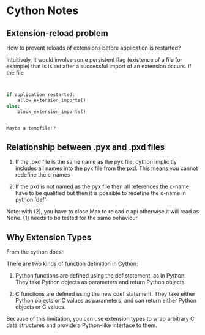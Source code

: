# Cython Notes


## Extension-reload problem

How to prevent reloads of extensions before application is restarted?

Intuitively, it would involve some persistent flag (existence of a file for example) that is is set after a successful import of an extension occurs. If the file 

```python


if application restarted:
	allow_extension_imports()
else:
	block_extension_imports()


Maybe a tempfile!?
```



## Relationship between .pyx and .pxd files

1. If the .pxd file is the same name as the pyx file, cython implicitly includes all names into the pyx file from the pxd. This means you cannot redefine the c-names

2. If the pxd is not named as the pyx file then all references the c-name have to be qualified but then it is possible to redefine the c-name in python 'def'

Note: with (2), you have to close Max to reload c api otherwise it will read as None. (1) needs to be tested for the same behaviour


## Why Extension Types

From the cython docs:

There are two kinds of function definition in Cython:

1. Python functions are defined using the def statement, as in Python. 
   They take Python objects as parameters and return Python objects.

2. C functions are defined using the new cdef statement.
   They take either Python objects or C values as parameters, and can
   return either Python objects or C values.

Because of this limitation, you can use extension types to wrap arbitrary
C data structures and provide a Python-like interface to them.